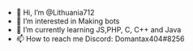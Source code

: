 - 👋 Hi, I’m @Lithuania712
- 👀 I’m interested in Making bots
- 🌱 I’m currently learning JS,PHP, C, C++ and Java
- 📫 How to reach me Discord: Domantax404#8256

<!---
Lithuania712/Lithuania712 is a ✨ special ✨ repository because its `README.md` (this file) appears on your GitHub profile.
You can click the Preview link to take a look at your changes.
--->
